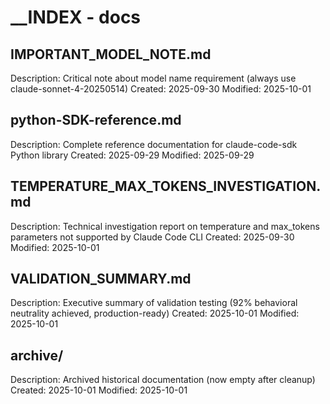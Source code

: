 # __INDEX - docs

## IMPORTANT_MODEL_NOTE.md
Description: Critical note about model name requirement (always use claude-sonnet-4-20250514)
Created: 2025-09-30
Modified: 2025-10-01

## python-SDK-reference.md
Description: Complete reference documentation for claude-code-sdk Python library
Created: 2025-09-29
Modified: 2025-09-29

## TEMPERATURE_MAX_TOKENS_INVESTIGATION.md
Description: Technical investigation report on temperature and max_tokens parameters not supported by Claude Code CLI
Created: 2025-09-30
Modified: 2025-10-01

## VALIDATION_SUMMARY.md
Description: Executive summary of validation testing (92% behavioral neutrality achieved, production-ready)
Created: 2025-10-01
Modified: 2025-10-01

## archive/
Description: Archived historical documentation (now empty after cleanup)
Created: 2025-10-01
Modified: 2025-10-01
